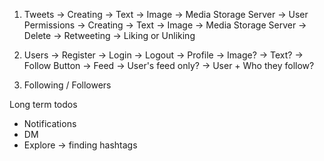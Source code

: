 1. Tweets
    -> Creating
        -> Text
        -> Image -> Media Storage Server
    -> User Permissions
        -> Creating
            -> Text
            -> Image -> Media Storage Server
        -> Delete
        -> Retweeting
        -> Liking or Unliking

2. Users
   -> Register
   -> Login
   -> Logout
   -> Profile
        -> Image?
        -> Text?
        -> Follow Button
   -> Feed
        -> User's feed only?
        -> User + Who they follow?

3. Following / Followers

Long term todos
- Notifications
- DM
- Explore -> finding hashtags